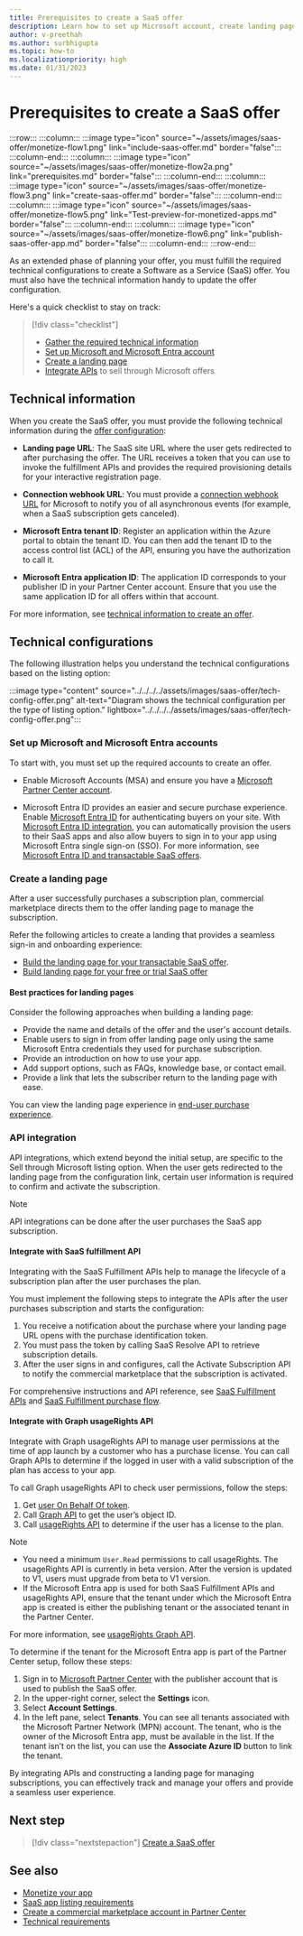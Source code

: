 ```yaml
---
title: Prerequisites to create a SaaS offer
description: Learn how to set up Microsoft account, create landing page, and configure APIs required to create your SaaS offer.
author: v-preethah
ms.author: surbhigupta
ms.topic: how-to
ms.localizationpriority: high 
ms.date: 01/31/2023
---
```

# Prerequisites to create a SaaS offer

:::row:::
   :::column:::
      :::image type="icon" source="~/assets/images/saas-offer/monetize-flow1.png" link="include-saas-offer.md" border="false":::
   :::column-end:::
   :::column:::
      :::image type="icon" source="~/assets/images/saas-offer/monetize-flow2a.png" link="prerequisites.md" border="false":::
   :::column-end:::
   :::column:::
      :::image type="icon" source="~/assets/images/saas-offer/monetize-flow3.png" link="create-saas-offer.md" border="false":::
   :::column-end:::
   :::column:::
      :::image type="icon" source="~/assets/images/saas-offer/monetize-flow5.png" link="Test-preview-for-monetized-apps.md" border="false":::
   :::column-end:::
   :::column:::
      :::image type="icon" source="~/assets/images/saas-offer/monetize-flow6.png" link="publish-saas-offer-app.md" border="false":::
   :::column-end:::
:::row-end:::

As an extended phase of planning your offer, you must fulfill the required technical configurations to create a Software as a Service (SaaS) offer. You must also have the technical information handy to update the offer configuration.

Here's a quick checklist to stay on track:

> [!div class="checklist"]
>
> * [Gather the required technical information](#technical-information)
> * [Set up Microsoft and Microsoft Entra account](#set-up-microsoft-and-microsoft-entra-accounts)
> * [Create a landing page](#create-a-landing-page)
> * [Integrate APIs](#api-integration) to sell through Microsoft offers

## Technical information

When you create the SaaS offer, you must provide the following technical information during the [offer configuration](create-saas-offer.md#add-the-technical-information):

* **Landing page URL**: The SaaS site URL where the user gets redirected to after purchasing the offer. The URL receives a token that you can use to invoke the fulfillment APIs and provides the required provisioning details for your interactive registration page.

* **Connection webhook URL**: You must provide a [connection webhook URL](/partner-center/marketplace/create-new-saas-offer-technical) for Microsoft to notify you of all asynchronous events (for example, when a SaaS subscription gets canceled).

* **Microsoft Entra tenant ID**: Register an application within the Azure portal to obtain the tenant ID. You can then add the tenant ID to the access control list (ACL) of the API, ensuring you have the authorization to call it.

* **Microsoft Entra application ID**: The application ID corresponds to your publisher ID in your Partner Center account. Ensure that you use the same application ID for all offers within that account.

For more information, see [technical information to create an offer](/partner-center/marketplace/plan-saas-offer).

## Technical configurations

The following illustration helps you understand the technical configurations based on the listing option:

:::image type="content" source="../../../../assets/images/saas-offer/tech-config-offer.png" alt-text="Diagram shows the technical configuration per the type of listing option." lightbox="../../../../assets/images/saas-offer/tech-config-offer.png":::

### Set up Microsoft and Microsoft Entra accounts

To start with, you must set up the required accounts to create an offer.

* Enable Microsoft Accounts (MSA) and ensure you have a [Microsoft Partner Center account](/partner-center/marketplace/open-a-developer-account).

* Microsoft Entra ID provides an easier and secure purchase experience. Enable [Microsoft Entra ID](https://azure.microsoft.com/services/active-directory/) for authenticating buyers on your site.  With [Microsoft Entra ID integration](/partner-center/marketplace/azure-ad-saas), you can automatically provision the users to their SaaS apps and also allow buyers to sign in to your app using Microsoft Entra single sign-on (SSO). For more information, see [Microsoft Entra ID and transactable SaaS offers](/partner-center/marketplace/azure-ad-saas).

### Create a landing page

After a user successfully purchases a subscription plan, commercial marketplace directs them to the offer landing page to manage the subscription.

Refer the following articles to create a landing that provides a seamless sign-in and onboarding experience:

* [Build the landing page for your transactable SaaS offer](/partner-center/marketplace/azure-ad-transactable-saas-landing-page).
* [Build landing page for your free or trial SaaS offer](/partner-center/marketplace/azure-ad-free-or-trial-landing-page)

#### Best practices for landing pages

Consider the following approaches when building a landing page:

* Provide the name and details of the offer and the user's account details.
* Enable users to sign in from offer landing page only using the same Microsoft Entra credentials they used for purchase subscription.
* Provide an introduction on how to use your app.
* Add support options, such as FAQs, knowledge base, or contact email.
* Provide a link that lets the subscriber return to the landing page with ease.

You can view the landing page experience in [end-user purchase experience](end-user-purchase-experience.md).

### API integration

API integrations, which extend beyond the initial setup, are specific to the Sell through Microsoft listing option. When the user gets redirected to the landing page from the configuration link, certain user information is required to confirm and activate the subscription.

> [!NOTE]
> API integrations can be done after the user purchases the SaaS app subscription.

#### Integrate with SaaS fulfillment API

Integrating with the SaaS Fulfillment APIs help to manage the lifecycle of a subscription plan after the user purchases the plan.

You must implement the following steps to integrate the APIs after the user purchases subscription and starts the configuration:

  1. You receive a notification about the purchase where your landing page URL opens with the purchase identification token.
  1. You must pass the token by calling SaaS Resolve API to retrieve subscription details.
  1. After the user signs in and configures, call the Activate Subscription API to notify the commercial marketplace that the subscription is activated.

For comprehensive instructions and API reference, see [SaaS Fulfillment APIs](/azure/marketplace/partner-center-portal/pc-saas-fulfillment-apis) and [SaaS Fulfillment purchase flow](/partner-center/marketplace/partner-center-portal/pc-saas-fulfillment-life-cycle).

#### Integrate with Graph usageRights API

Integrate with Graph usageRights API to manage user permissions at the time of app launch by a customer who has a purchase license. You can call Graph APIs to determine if the logged in user with a valid subscription of the plan has access to your app.

To call Graph usageRights API to check user permissions, follow the steps:

  1. Get [user On Behalf Of token](/graph/auth-v2-user).
  1. Call [Graph API](/graph/use-the-api) to get the user’s object ID.
  1. Call [usageRights API](/graph/api/user-list-usagerights?view=graph-rest-beta&tabs=http&preserve-view=true) to determine if the user has a license to the plan.

  > [!NOTE]
  >
  > * You need a minimum `User.Read` permissions to call usageRights.
  > The usageRights API is currently in beta version. After the version is updated to V1, users must upgrade from beta to V1 version.
  > * If the Microsoft Entra app is used for both SaaS Fulfillment APIs and usageRights API, ensure that the tenant under which the Microsoft Entra app is created is either the publishing tenant or the associated tenant in the Partner Center.

For more information, see [usageRights Graph API](/partner-center/marketplace/isv-app-license-saas).

To determine if the tenant for the Microsoft Entra app is part of the Partner Center setup, follow these steps:

  1. Sign in  to [Microsoft Partner Center](https://partner.microsoft.com/) with the publisher account that is used to publish the SaaS offer.
  1. In the upper-right corner, select the **Settings** icon.
  1. Select **Account Settings**.
  1. In the left pane, select **Tenants**.
    You can see all tenants associated with the Microsoft Partner Network (MPN) account. The tenant, who is the owner of the Microsoft Entra app, must be available in the list. If the tenant isn’t on the list, you can use the **Associate Azure ID** button to link the tenant.

By integrating APIs and constructing a landing page for managing subscriptions, you can effectively track and manage your offers  and provide a seamless user experience.

## Next step

> [!div class="nextstepaction"]
> [Create a SaaS offer](create-saas-offer.md)

## See also

* [Monetize your app](monetize-overview.md)
* [SaaS app listing requirements](/partner-center/marketplace/marketplace-criteria-content-validation)
* [Create a commercial marketplace account in Partner Center](/partner-center/create-account)
* [Technical requirements](/partner-center/marketplace/plan-saas-offer)
